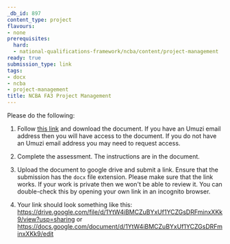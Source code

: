 ```yaml
---
_db_id: 897
content_type: project
flavours:
- none
prerequisites:
  hard:
  - national-qualifications-framework/ncba/content/project-management
ready: true
submission_type: link
tags:
- docx
- ncba
- project-management
title: NCBA FA3 Project Management
---
```


Please do the following:

1. Follow [this link](https://docs.google.com/document/d/1gdOKVge_65l4wiNyWEVNNkFX7nC06rBe/edit?usp=share_link&ouid=106698657596806218419&rtpof=true&sd=true) and download the document. If you have an Umuzi email address then you will have access to the document. If you do not have an Umuzi email address you may need to request access.

2. Complete the assessment. The instructions are in the document. 
   
3. Upload the document to google drive and submit a link. Ensure that the submission has the `docx` file extension. Please make sure that the link works. If your work is private then we won't be able to review it. You can double-check this by opening your own link in an incognito browser.  

4. Your link should look something like this:
https://drive.google.com/file/d/1YtW4iBMCZuBYxUf1YCZGsDRFminxXKk9/view?usp=sharing or https://docs.google.com/document/d/1YtW4iBMCZuBYxUf1YCZGsDRFminxXKk9/edit
